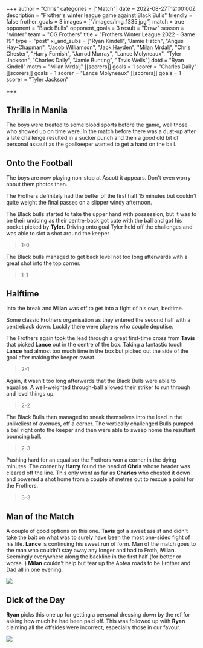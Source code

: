 +++
author = "Chris"
categories = ["Match"]
date = 2022-08-27T12:00:00Z
description = "Frother's winter league game against Black Bulls"
friendly = false
frother_goals = 3
images = ["/images/img_1335.jpg"]
match = true
opponent = "Black Bulls"
opponent_goals = 3
result = "Draw"
season = "winter"
team = "OG Frothers"
title = "Frothers Winter League 2022 - Game 19"
type = "post"
xi_and_subs = ["Ryan Kindell", "Jamie Hatch", "Angus Hay-Chapman", "Jacob Williamson", "Jack Hayden", "Milan Mrdalj", "Chris Chester", "Harry Furnish", "Jarrod Murray", "Lance Molyneaux", "Tyler Jackson", "Charles Daily", "Jamie Bunting", "Tavis Wells"]
dotd = "Ryan Kindell"
motm = "Milan Mrdalj"
[[scorers]]
goals = 1
scorer = "Charles Daily"
[[scorers]]
goals = 1
scorer = "Lance Molyneaux"
[[scorers]]
goals = 1
scorer = "Tyler Jackson"


+++
## Thrilla in Manila

The boys were treated to some blood sports before the game, well those who showed up on time were. In the match before there was a dust-up after a late challenge resulted in a sucker punch and then a good old bit of personal assault as the goalkeeper wanted to get a hand on the ball.

## Onto the Football

The boys are now playing non-stop at Ascott it appears. Don't even worry about them photos then.

The Frothers definitely had the better of the first half 15 minutes but couldn't quite weight the final passes on a slipper windy afternoon.

The Black bulls started to take the upper hand with possession, but it was to be their undoing as their centre-back got cute with the ball and got his pocket picked by **Tyler.** Driving onto goal Tyler held off the challenges and was able to slot a shot around the keeper

> 1-0

The Black bulls managed to get back level not too long afterwards with a great shot into the top corner.

> 1-1

## Halftime

Into the break and **Milan** was off to get into a fight of his own, bedtime.

Some classic Frothers organisation as they entered the second half with a centreback down. Luckily there were players who couple deputise.

The Frothers again took the lead through a great first-time cross from **Tavis** that picked **Lance** out in the centre of the box. Taking a fantastic touch **Lance** had almost too much time in the box but picked out the side of the goal after making the keeper sweat.

> 2-1

Again, it wasn't too long afterwards that the Black Bulls were able to equalise. A well-weighted through-ball allowed their striker to run through and level things up.

> 2-2

The Black Bulls then managed to sneak themselves into the lead in the unlikeliest of avenues, off a corner. The vertically challenged Bulls pumped a ball right onto the keeper and then were able to sweep home the resultant bouncing ball.

> 2-3

Pushing hard for an equaliser the Frothers won a corner in the dying minutes. The corner by **Harry** found the head of **Chris** whose header was cleared off the line. This only went as far as **Charles** who chested it down and powered a shot home from a couple of metres out to rescue a point for the Frothers.

> 3-3

## Man of the Match

A couple of good options on this one. **Tavis** got a sweet assist and didn't take the bait on what was to surely have been the most one-sided fight of his life. **Lance** is continuing his sweet run of form. Man of the match goes to the man who couldn't stay away any longer and had to Froth, **Milan**. Seemingly everywhere along the backline in the first half (for better or worse..) **Milan** couldn't help but tear up the Aotea roads to be Frother and Dad all in one evening.

![](/images/img_1278.jpg)

## Dick of the Day

**Ryan** picks this one up for getting a personal dressing down by the ref for asking how much he had been paid off. This was followed up with **Ryan** claiming all the offsides were incorrect, especially those in our favour.

![](/images/277775199_3638871163005829_32872231595914579_n.jpg)